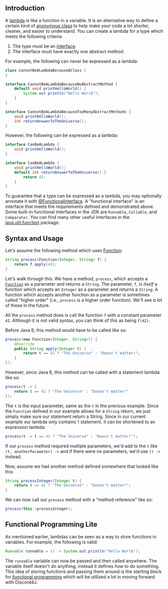 ## Introduction
A [lambda](https://docs.oracle.com/javase/tutorial/java/javaOO/lambdaexpressions.html) is like a function in a variable. It is an alternative way to define a certain kind of [anonymous class](https://docs.oracle.com/javase/tutorial/java/javaOO/anonymousclasses.html) to help make your code a lot shorter, cleaner, and easier to understand. You can create a lambda for a type which meets the following criteria:
1. The type must be an [interface](https://docs.oracle.com/javase/tutorial/java/concepts/interface.html).
2. The interface must have exactly one abstract method.

For example, the following can never be expressed as a lambda:
```java
class CannotBeALambdaBecauseAClass {
}
```
```java
interface CannotBeALambdaBecauseNoAbstractMethod {
    default void printHelloWorld() {
        System.out.println("Hello World");
    }
}
```
```java
interface CannotBeALambdaBecauseTooManyAbstractMethods {
    void printHelloWorld();
    int returnAnswerToTheUniverse();
}
```
However, the following can be expressed as a lambda:
```java
interface CanBeALambda {
    void printHelloWorld();
}
```
```java
interface CanBeALambda {
    void printHelloWorld();
    default int returnAnswerToTheUniverse() {
        return 42;
    }
}
```
To guarantee that a type can be expressed as a lambda, you may optionally annotate it with [@FunctionalInterface](https://docs.oracle.com/javase/8/docs/api/java/lang/FunctionalInterface.html). A "functional interface" is an interface that meets the requirements defined and demonstrated above. Some built-in functional interfaces in the JDK are `Runnable`, `Callable`, and `Comparator`. You can find many other useful interfaces in the [java.util.function](https://docs.oracle.com/javase/8/docs/api/java/util/function/package-summary.html) package.
## Syntax and Usage
Let's assume the following method which uses [Function](https://docs.oracle.com/javase/8/docs/api/java/util/function/Function.html):
```java
String process(Function<Integer, String> f) {
    return f.apply(42);
}
```
Let's walk through this. We have a method, `process`, which accepts a [`Function`](https://docs.oracle.com/javase/8/docs/api/java/util/function/Function.html) as a parameter and returns a `String`. The parameter, `f`, is *itself* a function which accepts an `Integer` as a parameter and returns a `String`. A function which accepts another function as a parameter is sometimes called "higher order" (i.e., `process` is a higher order function). We'll see *a lot* of these in the future.

All the `process` method does is call the function `f` with a constant parameter `42`. Although it is not valid syntax, you can think of this as being `f(42)`.

Before Java 8, this method would have to be called like so:
```java
process(new Function<Integer, String>() {
    @Override
    public String apply(Integer t) {
        return t == 42 ? "The Universe" : "Doesn't matter!";
    }
});
```
However, since Java 8, this method can be called with a statement lambda like so:
```java
process(t -> {
    return t == 42 ? "The Universe" : "Doesn't matter!"
});
```
The `t` is the input parameter, same as the `t` in the previous example. Since the `Function` defined in our example allows for a `String` return, we just simply make sure our statement return a String. Since in our current example our lambda only contains 1 statement, it can be shortened to an expression lambda:
```java
process(t -> t == 42 ? "The Universe" : "Doesn't matter!");
```
If our `process` method required multiple parameters, we'd add to the `t` like `(t, anotherParameter) ->` and if there were no parameters, we'd use `() ->` instead.

Now, assume we had another method defined somewhere that looked like this:
```java
String processInteger(Integer t) {
    return t == 42 ? "The Universe" : "Doesn't matter!";
}
```
We can now call our `process` method with a "method reference" like so:
```java
process(this::processInteger);
```
## Functional Programming Lite
As mentioned earlier, lambdas can be seen as a way to store functions in variables. For example, the following is valid:
```java
Runnable runnable = () -> System.out.println("Hello World");
```
The `runnable` variable can now be passed and then called anywhere. The variable itself doesn't *do* anything, instead it defines *how* to do something. This idea of storing functions and passing them around is the starting block for [*function*al programming](https://en.wikipedia.org/wiki/Functional_programming) which will be utilized a lot in moving forward with Discord4J.
